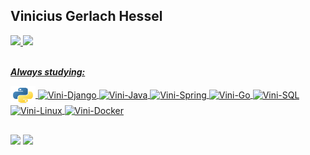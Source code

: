 ## Vinicius Gerlach Hessel

<div>
  <a href="https://github.com/vghessel">
  <!-<img height="180em" src="https://github-readme-stats-ten-rho-19.vercel.app/api/top-langs/?username=vghessel&layout=compact&langs_count=7&theme=dark"/>
  <img height="180em" src="https://github-readme-stats.vercel.app/api?username=vghessel&layout=compact&langs_count=7&theme=dark"/>
  <img height="180em" src="https://github-readme-stats.vercel.app/api/top-langs/?username=vghessel&layout=compact&theme=dark"/>
  <!--<h3 align=left height="260">I use <img align="center" alt="Vini-Docker" height="30" width="40" src="https://cdn.jsdelivr.net/gh/devicons/devicon/icons/archlinux/archlinux-original.svg" /> BTW</h3> -->
</div>
<br>
    
***Always studying:***

<div>
  <img align="center" alt="Vini-Python" height="30" width="40" src="https://raw.githubusercontent.com/devicons/devicon/master/icons/python/python-original.svg">
  <img align="center" alt="Vini-Django" height="30" width="40" src="https://cdn.jsdelivr.net/gh/devicons/devicon@latest/icons/django/django-plain.svg" />   
  <img align="center" alt="Vini-Java" height="30" width="40" src="https://cdn.jsdelivr.net/gh/devicons/devicon@latest/icons/java/java-original.svg">
  <img align="center" alt="Vini-Spring" height="30" width="40" src="https://cdn.jsdelivr.net/gh/devicons/devicon@latest/icons/spring/spring-original-wordmark.svg">  
  <img align="center" alt="Vini-Go" height="30 width="40" src="https://cdn.jsdelivr.net/gh/devicons/devicon/icons/go/go-original.svg"> 
  <img align="center" alt="Vini-SQL" height="30 width="40" src="https://cdn.jsdelivr.net/gh/devicons/devicon@latest/icons/azuresqldatabase/azuresqldatabase-original.svg">
  <img align="center" alt="Vini-Linux" height="30" width="40" src="https://cdn.jsdelivr.net/gh/devicons/devicon/icons/linux/linux-original.svg">
  <img align="center" alt="Vini-Docker" height="30" width="40" src="https://cdn.jsdelivr.net/gh/devicons/devicon/icons/docker/docker-plain-wordmark.svg">
</div>
  
  ##

<div>
  <a href = "mailto:vgerlachhessel@gmail.com"><img src="https://img.shields.io/badge/-Gmail-%23333?style=for-the-badge&logo=gmail&logoColor=white" target="_blank"></a>
  <a href="https://www.linkedin.com/in/vinicius-gerlach-hessel" target="_blank"><img src="https://img.shields.io/badge/-LinkedIn-%230077B5?style=for-the-badge&logo=linkedin&logoColor=white" target="_blank"></a> 
  
</div>
